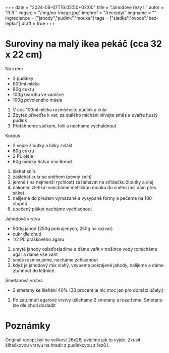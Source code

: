 
+++
date = "2024-06-07T16:05:50+02:00"
title = "Jahodové řezy II"
autor = "R.R."
imgsrc = "/img/no-image.jpg"
imghref = "/recepty/"
imgname = ""
ingredience = ["jahody","pudink","mouka"]
tags = ["sladké","ovoce","bez-lepku"]
draft = true
+++


# Suroviny na malý ikea pekáč (cca 32 x 22 cm)
Na krém
- 2 pudinky
- 600ml mléka
- 80g cukru
- 100g tvarohu ve vaničce
- 100g povoleného másla

1. V cca 100ml mléka rozmíchejte pudink a cukr
2. Zbytek přiveďte k var, za stálého míchání vlívejte směs a uvařte hustý pudink
3. Přetáhneme sáčkem, folií a necháme vychaldnout


Korpus 
- 2 vejce žloutky a bílky zvlášt
- 60g cukru
- 2 PL oleje 
- 80g mouky Schar mix Bread
 
1. šlehat sníh 
2. zašlehat cukr se sněhem (pevný sníh)
3. jemně ( na nejmenší rychlost) zašlehávat na střídačku žloutky a olej
4. nakonec zlehka! vmícháme metličkou mouku do sněhu (asi dám přes sítko)
5. nalijeme do předem vymazané a vysypané formy a pečeme na 180 stupňů
5. upečený piškot necháme vychladnout



Jahodová vrstva
- 500g jahod (250g pokrajených, 250g na rozvar)
- cukr dle chuti
- 1/2 PL práškového agaru

1. umyté jahody oslaďosladíme a dáme vařit v trošince vody romícháme agar a dáme vše vařit
2. směs rozmixujeme, necháme zchladnout
3. když je jahodový mix vlahý, vsypeme pokrájené jahody, nalijeme a dáme ztuhnout do lednice.

Smetanová vrstva
- 2 smetany ke šlehání 40% (33 procent je nic moc jen pro domácí účely:)

1. Po zatuhnutí agarové vrstvy ušleháme 2 smetany a rozetřeme. Smetanu lze dle chuti dosladit

# Poznámky
Originál recept byl na velikost 26x26, uvidíme jak to vyjde. Zkusit šlhačkovou vrstvu na hradit z pudinkovou z řezů I.

<!-- --> 